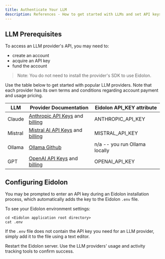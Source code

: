 ```yaml
---
title: Authenticate Your LLM
description: References - How to get started with LLMs and set API keys
---
```


## LLM Prerequisites

To access an LLM provider's API, you may need to:

- create an account
- acquire an API key
- fund the account

> Note: You do not need to install the provider's SDK to use Eidolon.

Use the table below to get started with popular LLM providers. Note that each provider has its own terms and conditions regarding account payment and usage pricing.

| LLM | Provider Documentation | Eidolon API_KEY attribute |
| --- | --- | --- |
| Claude | [Anthropic API Keys](https://console.anthropic.com/settings/keys) and [billing](https://console.anthropic.com/settings/plans)  | ANTHROPIC_API_KEY |
| Mistral | [Mistral AI API Keys](https://console.mistral.ai/api-keys/) and [billing](https://console.mistral.ai/billing/)| MISTRAL_API_KEY |
| Ollama | [Ollama Github](https://github.com/ollama/ollama)  | n/a -- you run Ollama locally |
| GPT | [OpenAI API Keys](https://platform.openai.com/api-keys) and [billing](https://platform.openai.com/settings/organization/billing/overview) | OPENAI_API_KEY |

## Configuring Eidolon

You may be prompted to enter an API key during an Eidolon installation process, which automatically adds the key to the Eidolon `.env` file. 

To see your Eidolon environment settings:

```console
cd <Eidolon application root directory>
cat .env
```

If the `.env` file does not contain the API key you need for an LLM provider, simply add it to the file using a text editor. 

Restart the Eidolon server. Use the LLM providers' usage and activity tracking tools to confirm success.

